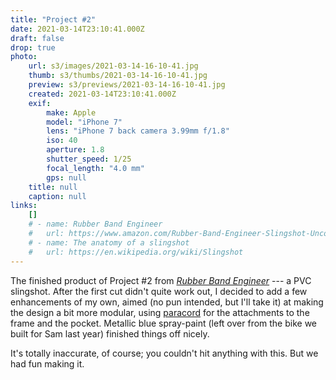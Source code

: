 ```yaml
---
title: "Project #2"
date: 2021-03-14T23:10:41.000Z
draft: false
drop: true
photo:
    url: s3/images/2021-03-14-16-10-41.jpg
    thumb: s3/thumbs/2021-03-14-16-10-41.jpg
    preview: s3/previews/2021-03-14-16-10-41.jpg
    created: 2021-03-14T23:10:41.000Z
    exif:
        make: Apple
        model: "iPhone 7"
        lens: "iPhone 7 back camera 3.99mm f/1.8"
        iso: 40
        aperture: 1.8
        shutter_speed: 1/25
        focal_length: "4.0 mm"
        gps: null
    title: null
    caption: null
links:
    []
    # - name: Rubber Band Engineer
    #   url: https://www.amazon.com/Rubber-Band-Engineer-Slingshot-Unconventional
    # - name: The anatomy of a slingshot
    #   url: https://en.wikipedia.org/wiki/Slingshot
---
```


The finished product of Project #2 from [_Rubber Band Engineer_](https://www.amazon.com/Rubber-Band-Engineer-Slingshot-Unconventional) --- a PVC slingshot. After the first cut didn't quite work out, I decided to add a few enhancements of my own, aimed (no pun intended, but I'll take it) at making the design a bit more modular, using [paracord](https://en.wikipedia.org/wiki/Parachute_cord) for the attachments to the frame and the pocket. Metallic blue spray-paint (left over from the bike we built for Sam last year) finished things off nicely.

It's totally inaccurate, of course; you couldn't hit anything with this. But we had fun making it.
